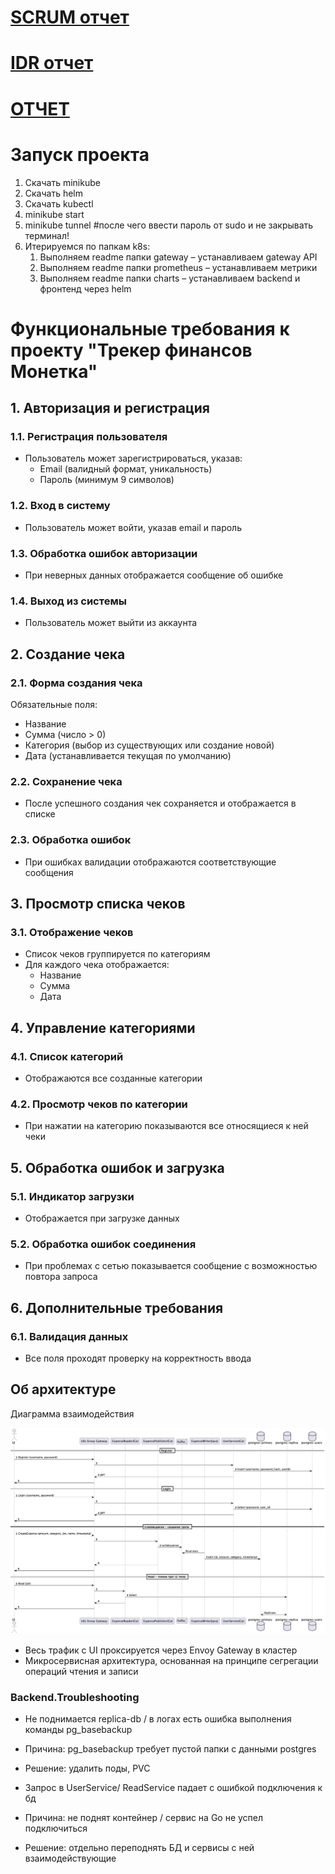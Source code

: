 # [SCRUM отчет](https://docs.google.com/document/d/1kIif5yLiCyv58FZksV8rstWwcHyVzuUB0GIjTGE3gjg/edit?usp=sharing)
# [IDR отчет](https://docs.google.com/document/d/1fPR-elIr1Z9RdOSRzUTe9hBIDJiWsmlJQk3JtDHeXAA/edit?tab=t.0)
# [ОТЧЕТ](https://docs.google.com/document/d/17b8LQ8n7DfQeT8k4Zi5yu1tqThyJ5UFGvt7Km8qUfiU/edit?usp=sharing)


# Запуск проекта

1. Скачать minikube
2. Скачать helm
3. Скачать kubectl
4. minikube start
5. minikube tunnel #после чего ввести пароль от sudo и не закрывать терминал!
6. Итерируемся по папкам k8s:
   1. Выполняем readme папки gateway – устанавливаем gateway API
   2. Выполняем readme папки prometheus – устанавливаем метрики
   3. Выполняем readme папки charts – устанавливаем backend и фронтенд через helm


# Функциональные требования к проекту "Трекер финансов Монетка"

## 1. Авторизация и регистрация

### 1.1. Регистрация пользователя
- Пользователь может зарегистрироваться, указав:
    - Email (валидный формат, уникальность)
    - Пароль (минимум 9 символов)

### 1.2. Вход в систему
- Пользователь может войти, указав email и пароль

### 1.3. Обработка ошибок авторизации
- При неверных данных отображается сообщение об ошибке

### 1.4. Выход из системы
- Пользователь может выйти из аккаунта

## 2. Создание чека

### 2.1. Форма создания чека
Обязательные поля:
- Название
- Сумма (число > 0)
- Категория (выбор из существующих или создание новой)
- Дата (устанавливается текущая по умолчанию)

### 2.2. Сохранение чека
- После успешного создания чек сохраняется и отображается в списке

### 2.3. Обработка ошибок
- При ошибках валидации отображаются соответствующие сообщения

## 3. Просмотр списка чеков

### 3.1. Отображение чеков
- Список чеков группируется по категориям
- Для каждого чека отображается:
    - Название
    - Сумма
    - Дата

## 4. Управление категориями

### 4.1. Список категорий
- Отображаются все созданные категории

### 4.2. Просмотр чеков по категории
- При нажатии на категорию показываются все относящиеся к ней чеки

## 5. Обработка ошибок и загрузка

### 5.1. Индикатор загрузки
- Отображается при загрузке данных

### 5.2. Обработка ошибок соединения
- При проблемах с сетью показывается сообщение с возможностью повтора запроса

## 6. Дополнительные требования

### 6.1. Валидация данных
- Все поля проходят проверку на корректность ввода


## Об архитектуре

Диаграмма взаимодействия 

![alt text](plantuml.png "Диаграмма взаимодействия")

- Весь трафик с UI проксируется через Envoy Gateway в кластер
- Микросервисная архитектура, основанная на принципе сегрегации операций чтения и записи

### Backend.Troubleshooting

- Не поднимается replica-db / в логах есть ошибка выполнения команды  pg_basebackup
- Причина: pg_basebackup требует пустой папки с данными postgres
- Решение: удалить поды, PVC


- Запрос в UserService/ ReadService падает с ошибкой подключения к бд
- Причина: не поднят контейнер / сервис на Go не успел подключиться
- Решение: отдельно переподнять БД и сервисы с ней взаимодействующие
